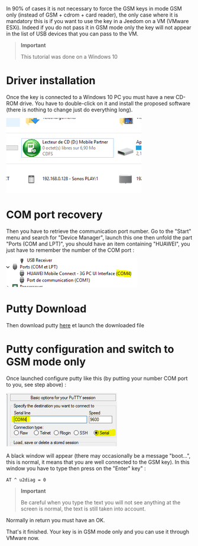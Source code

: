 In 90% of cases it is not necessary to force the GSM keys in mode
GSM only (instead of GSM + cdrom + card reader), the only case
where it is mandatory this is if you want to use the key in a
Jeedom on a VM (VMware ESXi). Indeed if you do not pass it in
GSM mode only the key will not appear in the list of
USB devices that you can pass to the VM.

> **Important**
>
> This tutorial was done on a Windows 10

Driver installation 
========================

Once the key is connected to a Windows 10 PC you must have a
new CD-ROM drive. You have to double-click on it and install the
proposed software (there is nothing to change just do everything
long).

![gsmonly](images/gsmonly.PNG)

COM port recovery 
========================

Then you have to retrieve the communication port number. Go to
the "Start" menu and search for "Device Manager", launch
this one then unfold the part "Ports (COM and LPT)", you should have
an item containing "HUAWEI", you just have to remember the number of the
COM port :

![gsmonly2](images/gsmonly2.PNG)

Putty Download 
=======================

Then download putty
[here](https://the.earth.li/~sgtatham/putty/latest/x86/putty.exe) et
launch the downloaded file

Putty configuration and switch to GSM mode only 
=======================================================

Once launched configure putty like this (by putting your number
COM port to you, see step above) :

![gsmonly3](images/gsmonly3.PNG)

A black window will appear (there may occasionally be a
message "boot…", this is normal, it means that you are well
connected to the GSM key). In this window you have to type then press
on the "Enter" key" :

    AT ^ u2diag = 0

> **Important**
>
> Be careful when you type the text you will not see anything at
> the screen is normal, the text is still taken into account.

Normally in return you must have an OK.

That's it finished. Your key is in GSM mode only and you
can use it through VMware now.
